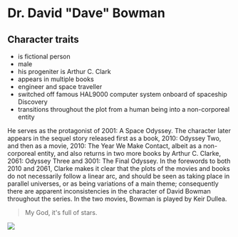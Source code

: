 # Dr. David "Dave" Bowman

## Character traits

* is fictional person
* male
* his progeniter is Arthur C. Clark
* appears in multiple books
* engineer and space traveller
* switched off famous HAL9000 computer system onboard of spaceship Discovery
* transitions throughout the plot from a human being into a non-corporeal entity

He serves as the protagonist of 2001: A Space Odyssey. The character later appears in the sequel story released first as a book, 2010: Odyssey Two, and then as a movie, 2010: The Year We Make Contact, albeit as a non-corporeal entity, and also returns in two more books by Arthur C. Clarke, 2061: Odyssey Three and 3001: The Final Odyssey. In the forewords to both 2010 and 2061, Clarke makes it clear that the plots of the movies and books do not necessarily follow a linear arc, and should be seen as taking place in parallel universes, or as being variations of a main theme; consequently there are apparent inconsistencies in the character of David Bowman throughout the series. In the two movies, Bowman is played by Keir Dullea.

> My God, it's full of stars.

<img src="https://vignette.wikia.nocookie.net/2001/images/f/f8/Dave_bowman.jpg/revision/latest?cb=20091004190652"/>


